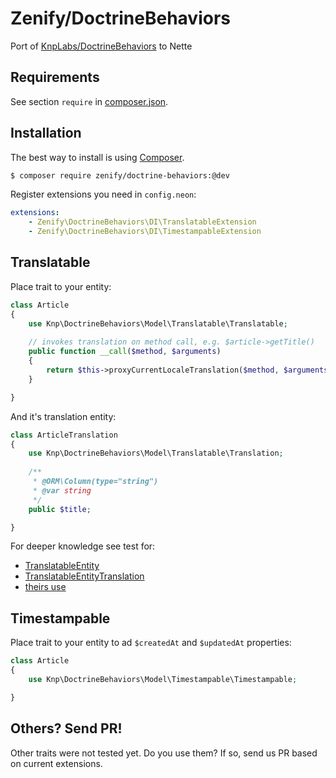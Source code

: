 # Zenify/DoctrineBehaviors

Port of [KnpLabs/DoctrineBehaviors](https://github.com/KnpLabs/DoctrineBehaviors) to Nette


## Requirements

See section `require` in [composer.json](composer.json).


## Installation

The best way to install is using [Composer](http://getcomposer.org/).

```sh
$ composer require zenify/doctrine-behaviors:@dev
```

Register extensions you need in `config.neon`:

```yaml
extensions:
	- Zenify\DoctrineBehaviors\DI\TranslatableExtension
	- Zenify\DoctrineBehaviors\DI\TimestampableExtension
```


## Translatable

Place trait to your entity: 

```php
class Article 
{
	use Knp\DoctrineBehaviors\Model\Translatable\Translatable;
	
	// invokes translation on method call, e.g. $article->getTitle()
	public function __call($method, $arguments)
	{
		return $this->proxyCurrentLocaleTranslation($method, $arguments);
	}

}
```

And it's translation entity:

```php
class ArticleTranslation
{
	use Knp\DoctrineBehaviors\Model\Translatable\Translation;
	
	/** 
	 * @ORM\Column(type="string")
	 * @var string 
	 */
	public $title;

}
```

For deeper knowledge see test for:

- [TranslatableEntity](https://github.com/KnpLabs/DoctrineBehaviors/blob/master/tests/fixtures/BehaviorFixtures/ORM/TranslatableEntity.php)
- [TranslatableEntityTranslation](https://github.com/KnpLabs/DoctrineBehaviors/blob/master/tests/fixtures/BehaviorFixtures/ORM/TranslatableEntityTranslation.php)
- [theirs use](https://github.com/KnpLabs/DoctrineBehaviors/blob/master/tests/Knp/DoctrineBehaviors/ORM/TranslatableTest.php)


## Timestampable

Place trait to your entity to ad `$createdAt` and `$updatedAt` properties:

```php
class Article 
{
	use Knp\DoctrineBehaviors\Model\Timestampable\Timestampable;

}
```


## Others? Send PR!

Other traits were not tested yet. Do you use them? If so, send us PR based on current extensions.
